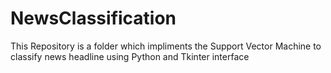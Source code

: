 # NewsClassification
This Repository is a folder which impliments the Support Vector Machine to classify news headline using Python and Tkinter interface
